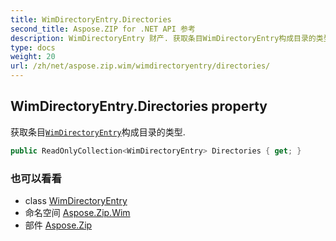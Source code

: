 ```yaml
---
title: WimDirectoryEntry.Directories
second_title: Aspose.ZIP for .NET API 参考
description: WimDirectoryEntry 财产. 获取条目WimDirectoryEntry构成目录的类型.
type: docs
weight: 20
url: /zh/net/aspose.zip.wim/wimdirectoryentry/directories/
---
```

## WimDirectoryEntry.Directories property

获取条目[`WimDirectoryEntry`](../)构成目录的类型.

```csharp
public ReadOnlyCollection<WimDirectoryEntry> Directories { get; }
```

### 也可以看看

* class [WimDirectoryEntry](../)
* 命名空间 [Aspose.Zip.Wim](../../wimdirectoryentry/)
* 部件 [Aspose.Zip](../../../)


